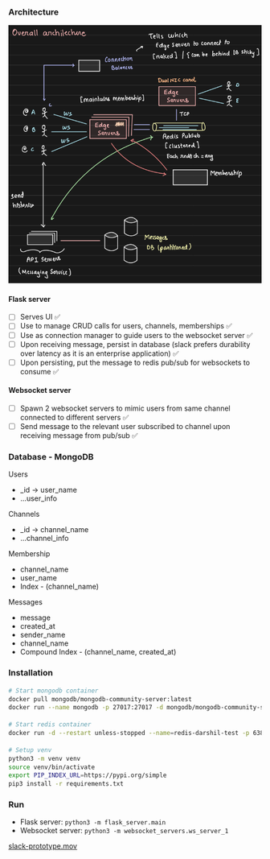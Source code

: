 ### Architecture
![img.png](img.png)
#### Flask server
- [ ] Serves UI ✅
- [ ] Use to manage CRUD calls for users, channels, memberships ✅
- [ ] Use as connection manager to guide users to the websocket server ✅
- [ ] Upon receiving message, persist in database (slack prefers durability over latency as it is an enterprise application) ✅
- [ ] Upon persisting, put the message to redis pub/sub for websockets to consume ✅

#### Websocket server
- [ ] Spawn 2 websocket servers to mimic users from same channel connected to different servers ✅
- [ ] Send message to the relevant user subscribed to channel upon receiving message from pub/sub ✅

### Database - MongoDB
Users
- _id -> user_name
- ...user_info

Channels
- _id -> channel_name
- ...channel_info

Membership
- channel_name
- user_name
- Index - (channel_name)

Messages
- message
- created_at
- sender_name
- channel_name
- Compound Index - (channel_name, created_at)

### Installation
```bash
# Start mongodb container
docker pull mongodb/mongodb-community-server:latest
docker run --name mongodb -p 27017:27017 -d mongodb/mongodb-community-server:latest

# Start redis container
docker run -d --restart unless-stopped --name=redis-darshil-test -p 6380:6379 redis:latest redis-server --timeout 190

# Setup venv
python3 -m venv venv
source venv/bin/activate
export PIP_INDEX_URL=https://pypi.org/simple
pip3 install -r requirements.txt
```

### Run
- Flask server: `python3 -m flask_server.main`
- Websocket server: `python3 -m websocket_servers.ws_server_1`

[slack-prototype.mov](slack-prototype.mov)